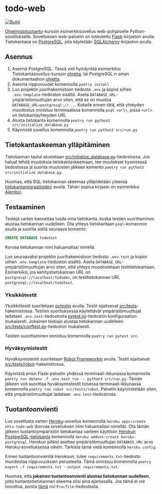# todo-web

[![Build](https://github.com/ohjelmistotuotanto-hy/todo-web/actions/workflows/build.yml/badge.svg)](https://github.com/ohjelmistotuotanto-hy/todo-web/actions/workflows/build.yml)

[Ohjelmistotuotanto](https://ohjelmistotuotanto-hy.github.io/)-kurssin esimerkkisovellus web-pohjaiselle Python-sovellukselle. Sovelluksen web-palvelin on toteutettu [Flask](https://flask.palletsprojects.com/en/2.0.x/)-kirjaston avulla. Tietokantana on [PostgreSQL](https://www.postgresql.org/), jota käytetään [SQLAlchemy](https://flask-sqlalchemy.palletsprojects.com/en/2.x/)-kirjaston avulla.

## Asennus

1. Asenna PostgreSQL. Tässä voit hyödyntää esimerkiksi Tietokantasovellus-kurssin [ohjetta](https://hy-tsoha.github.io/materiaali/osa-2/#tietokannan-k%C3%A4ytt%C3%A4minen), tai PostgreSQL:n oman dokumentaation [ohjetta](https://www.postgresql.org/download/).
1. Asenna riippuvuudet komennolla `poetry install`
1. Luo projektin juurihakemistoon tiedosto `.env` ja kopioi siihen `.env.template`-tiedoston sisältö. Aseta `DATABASE_URL`-ympäristömuuttujan arvo siten, että se on muotoa `DATABASE_URL=postgresql://...`. Kokeile ennen tätä, että yhteyden muodostus onnistuu terminaalissa komennolla `psql <url>`, jossa `<url>` on tietokantayhteyden URL
1. Alusta tietokanta komennolla `poetry run python3 src/initialize_database.py`
1. Käynnistä sovellus komennolla `poetry run python3 src/run.py`

## Tietokantaskeeman ylläpitäminen

Tietokannan taulut alustetaan [src/initialize_database.py](src/initialize_database.py)-tiedostossa. Jos haluat tehdä muutoksia tietokantaskeemaan, tee muutokset kyseisessä tiedostossa ja suorita muutosten jälkeen komento `poetry run python3 src/initialize_database.py`.

Huomaa, että SQL-tietokannan skeemaa ylläpidetään yleensä [tietokantamigraatioiden](https://en.wikipedia.org/wiki/Schema_migration) avulla. Tähän sopiva kirjasto on esimerkiksi [Alembic](https://alembic.sqlalchemy.org/en/latest/).

## Testaaminen

Testejä varten kannattaa luoda oma tietokanta, koska testien suorittaminen alustaa tietokannan uudelleen. Ota yhteys tietokantaan `psql`-komennon avulla ja suorita siellä seuraava komento:

```sql
CREATE DATABASE todotest
```

Korvaa tietokannan nimi haluamallasi nimellä.

Luo seuraavaksi projektin juurihakemistoon tiedosto `.env.test` ja kopioi siihen `.env.template`-tiedoston sisältö. Aseta `DATABASE_URL`-ympäristömuuttujan arvo siten, että yhteys muodostetaan testitietokantaan. Esimerkiksi, jos kehitystietokannan URL on `postgresql://localhost/tododev`, on testitietokannan URL `postgresql://localhost/todotest`.

### Yksikkötestit

Yksikkötestit suoritetaan [pytestin](https://docs.pytest.org/) avulla. Testit sijaitsevat [src/tests](src/tests)-hakemistossa. Testien suorituksessa käytettävät ympäristömuuttujat ladataan `.env.test`-tiedostosta [pytest.ini](pytest.ini)-tiedoston konfiguraation mukaisesti. Jokainen testiajo alustaa tietokannan uudelleen [src/tests/conftest.py](src/tests/conftest.py)-tiedoston mukaisesti.

Testien suorittaminen onnistuu komennolla `poetry run pytest src`.

### Hyväksymistestit

Hyväksymistestit suoritetaan [Robot Frameworkin](https://robotframework.org/) avulla. Testit sijaitsevat [src/tests/robot](src/tests/robot)-hakemistossa.

Käynnistä ensin Flask-palvelin yhdessä terminaali-ikkunassa komennolla `poetry run dotenv -f .env.test run -- python3 src/run.py`. Tämän jälkeen voit suorittaa hyväksymistestit toisessa terminaali-ikkunassa komennolla `poetry run robot src/tests/robot`. Palvelin käynnistetään siten, että ympäristömuuttujat ladataan `.env.test`-tiedostosta.

## Tuotantoonvienti

Luo sovellusta varten [Heroku](https://dashboard.heroku.com/)-sovellus komennolla `heroku apps:create ohtu-todo-web` (korvaa sovelluksen nimi haluamallasi nimellä). Ota tämän jälkeen tuotantoympäristön tietokantaa varteen käyttöön [Herokun PostgreSQL-tietokanta](https://elements.heroku.com/addons/heroku-postgresql) komennolla `heroku addons:create heroku-postgresql`. Herokun pitäisi asettaa ympäristömuuttujan `DATABASE_URL` arvo Heroku-sovelluksessa oikein. Tarkista tämä vielä komennolla `heroku config`.

Ennen tuotantoonvientiä Herokuun, tulee `requirements.txt`-tiedosto muodostaa riippuvuuksien perusteella. Tämä onnistuu komennolla `poetry export -f requirements.txt --output requirements.txt`.

Huomaa, että **jokainen tuotantoonvienti alustaa tietokannan uudelleen**, jotta tuotantotietokannan skeema olisi aina ajantasalla. Jos tämä ei ole toivottua, poista [tämä](Procfile#L1) rivi `Procfile`-tiedostosta.
